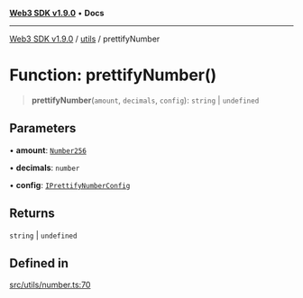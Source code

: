 [**Web3 SDK v1.9.0**](../../../README.md) • **Docs**

***

[Web3 SDK v1.9.0](../../../globals.md) / [utils](../README.md) / prettifyNumber

# Function: prettifyNumber()

> **prettifyNumber**(`amount`, `decimals`, `config`): `string` \| `undefined`

## Parameters

• **amount**: [`Number256`](../../../type-aliases/Number256.md)

• **decimals**: `number`

• **config**: [`IPrettifyNumberConfig`](../interfaces/IPrettifyNumberConfig.md)

## Returns

`string` \| `undefined`

## Defined in

[src/utils/number.ts:70](https://github.com/Mystic-Nayy/alephium-web3/blob/c1afd789a197ce5fe21f08c2965942090157c33d/packages/web3/src/utils/number.ts#L70)
